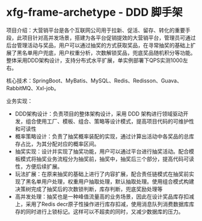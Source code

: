 # xfg-frame-archetype - DDD 脚手架

项目介绍：大营销平台是各个互联网公司用于拉新、促活、留存、转化的重要手段，此项目针对高并发场景，搭建为各平台促销提效的大营销平台，管理员可通过后台管理活动与奖品，用户可以通过抽奖的方式获取奖品，在寻常抽奖的基础上扩展了黑名单用户兜底，用户权重分析，次数解锁奖品，兜底奖品随机积分等功能。整体采用DDD架构设计，支持分布式水平扩展，单实例部署下QPS实测1000左右。

核心技术：SpringBoot、MyBatis、MySQL、Redis、Redisson、Guava、RabbitMQ、Xxl-job。

业务实现：

- DDD架构设计：负责项目的整体架构设计，采用 DDD 架构进行领域驱动开发，组合使用工厂、模板、组合、策略等设计模式，提高项目代码的可维护性和可读性
- 概率策略设计：负责了抽奖概率装配的实现，通过计算出活动中各奖品的总库存占比，为其分配对应的概率区间。
- 抽奖实现：设计并实现了抽奖功能，用户可以通过平台进行抽奖活动。配合模板模式将抽奖业务流程分为抽奖前，抽奖中，抽奖后三个部分，提高代码可读性，方便后续扩展。
- 玩法扩展：在原来抽奖的基础上进行了内容扩展，配合责任链模式在抽奖前实现了黑名单用户处理，权重用户抽取处理，默认抽取处理。使用组合模式构建决策树完成了抽奖后的次数锁判断，库存判断，兜底奖励处理等
- 高并发处理：抽奖也是一种峰值流量高的业务场景，因此在设计奖品库存扣减上，采用了Redis decr原子性操作进行库存扣减，使用消息队列消费数据库库存的同时进行上锁标记。这样可以不超卖的同时，又减少数据库的压力。


